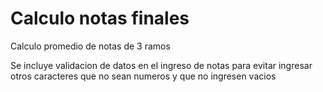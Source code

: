 # Calculo notas finales

Calculo promedio de notas de 3 ramos

Se incluye validacion de datos en el ingreso de notas para evitar ingresar otros caracteres que no sean numeros y que no ingresen vacios
